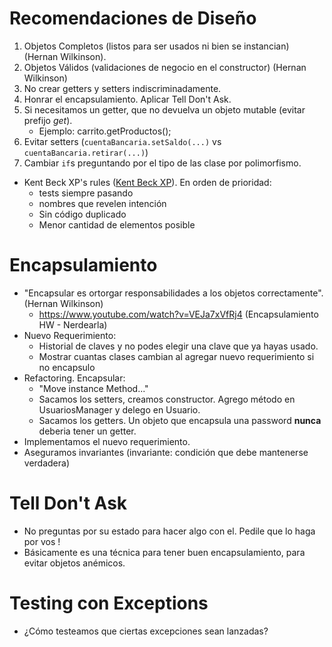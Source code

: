 # Recomendaciones de Diseño

1. Objetos Completos (listos para ser usados ni bien se instancian) (Hernan Wilkinson).
2. Objetos Válidos (validaciones de negocio en el constructor) (Hernan Wilkinson)
3. No crear getters y setters indiscriminadamente.
4. Honrar el encapsulamiento. Aplicar Tell Don't Ask.
5. Si necesitamos un getter, que no devuelva un objeto mutable (evitar prefijo _get_).
    - Ejemplo: carrito.getProductos();
6. Evitar setters (`cuentaBancaria.setSaldo(...)` vs `cuentaBancaria.retirar(...)`)
7. Cambiar `if`s preguntando por el tipo de las clase por polimorfismo.

- Kent Beck XP's rules ([Kent Beck XP](https://martinfowler.com/bliki/BeckDesignRules.html)). En orden de prioridad:
    - tests siempre pasando
    - nombres que revelen intención
    - Sin código duplicado
    - Menor cantidad de elementos posible

# Encapsulamiento

- "Encapsular es ortorgar responsabilidades a los objetos correctamente". (Hernan Wilkinson)
    - https://www.youtube.com/watch?v=VEJa7xVfRj4 (Encapsulamiento HW - Nerdearla)
- Nuevo Requerimiento:
    - Historial de claves y no podes elegir una clave que ya hayas usado.
    - Mostrar cuantas clases cambian al agregar nuevo requerimiento si no encapsulo
- Refactoring. Encapsular:
    - "Move instance Method..."
    - Sacamos los setters, creamos constructor. Agrego método en UsuariosManager y delego en Usuario.
    - Sacamos los getters. Un objeto que encapsula una password **nunca** deberia tener un getter.
- Implementamos el nuevo requerimiento.
- Aseguramos invariantes (invariante: condición que debe mantenerse verdadera)

# Tell Don't Ask

- No preguntas por su estado para hacer algo con el. Pedile que lo haga por vos !
- Básicamente es una técnica para tener buen encapsulamiento, para evitar objetos anémicos.

# Testing con Exceptions

- ¿Cómo testeamos que ciertas excepciones sean lanzadas?


